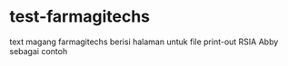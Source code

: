 # test-farmagitechs
text magang farmagitechs
berisi halaman untuk file print-out RSIA Abby sebagai contoh
